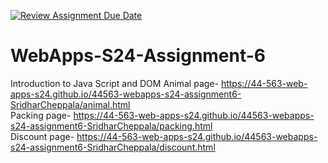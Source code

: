 [![Review Assignment Due Date](https://classroom.github.com/assets/deadline-readme-button-24ddc0f5d75046c5622901739e7c5dd533143b0c8e959d652212380cedb1ea36.svg)](https://classroom.github.com/a/1Z6dGCon)
# WebApps-S24-Assignment-6
Introduction to Java Script and DOM
Animal page- https://44-563-web-apps-s24.github.io/44563-webapps-s24-assignment6-SridharCheppala/animal.html<br>
Packing page- https://44-563-web-apps-s24.github.io/44563-webapps-s24-assignment6-SridharCheppala/packing.html<br>
Discount page- https://44-563-web-apps-s24.github.io/44563-webapps-s24-assignment6-SridharCheppala/discount.html
